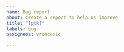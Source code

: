 ```yaml
---
name: Bug report
about: Create a report to help us improve
title: "[ptk]"
labels: bug
assignees: vroncevic

---
```



